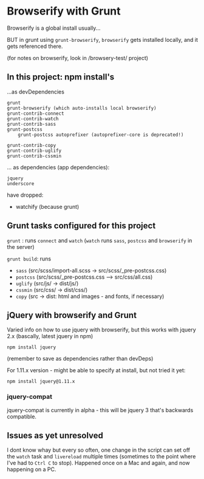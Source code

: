 # Browserify with Grunt

Browserify is a global install usually...

BUT in grunt using `grunt-browserify`, `browserify` gets installed locally, and it gets referenced there.

(for notes on browserify, look in /browsery-test/ project)


## In this project: npm install's

...as devDependencies

	grunt
	grunt-browserify (which auto-installs local browserify)
	grunt-contrib-connect
	grunt-contrib-watch
	grunt-contrib-sass
	grunt-postcss
		grunt-postcss autoprefixer (autoprefixer-core is deprecated!)

	grunt-contrib-copy
	grunt-contrib-uglify
	grunt-contrib-cssmin

... as dependencies (app dependencies):

	jquery
	underscore

have dropped:

- watchify (because grunt)

## Grunt tasks configured for this project

`grunt` : runs `connect` and `watch` (`watch` runs `sass`, `postcss` and `browserify` in the server)

`grunt build`: runs 

- `sass` (src/scss/import-all.scss -> src/scss/_pre-postcss.css)
- `postcss` (src/scss/_pre-postcss.css --> src/css/all.css)
- `uglify` (src/js/ -> dist/js/)
- `cssmin` (src/css/ -> dist/css/)
- `copy` (src -> dist: html and images - and fonts, if necessary)


## jQuery with browserify and Grunt

Varied info on how to use jquery with browserify, but this works with jquery 2.x (bascally, latest jquery in npm)

	npm install jquery 

(remember to save as dependencies rather than devDeps)

For 1.11.x version - might be able to specify at install, but not tried it yet:

	npm install jquery@1.11.x

### jquery-compat 

jquery-compat is currently in alpha - this will be jquery 3 that's backwards compatible.


## Issues as yet unresolved

I dont know whay but every so often, one change in the script can set off the `watch` task and `livereload` multiple times (sometimes to the point where I've had to `Ctrl C` to stop).
Happened once on a Mac and again, and now happening on a PC. 



